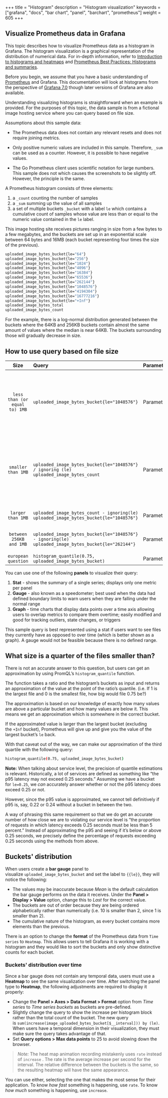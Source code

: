 +++
title = "Histogram"
description = "Histogram visualization"
keywords = ["grafana", "docs", "bar chart", "panel", "barchart", "prometheus"]
weight = 605
+++

## Visualize Prometheus data in Grafana

This topic describes how to visualize Prometheus data as a histogram in Grafana. The histogram visualization is a graphical representation of the distribution of numerical data. For in-depth information, refer to [Introduction to histograms and heatmaps](https://grafana.com/docs/grafana/latest/basics/intro-histograms/) and [Prometheus Best Practices: Histograms and summaries](https://prometheus.io/docs/practices/histograms/#apdex-score).

Before you begin, we assume that you have a basic understanding of [Prometheus](https://grafana.com/oss/prometheus/) and Grafana. This documentation will look at histograms from the perspective of [Grafana 7.0](https://grafana.com/blog/2020/05/18/grafana-v7.0-released-new-plugin-architecture-visualizations-transformations-native-trace-support-and-more/) though later versions of Grafana are also available.

Understanding visualizing histograms is straightforward when an example is provided. For the purposes of this topic, the data sample is from a fictional image hosting service where you can query based on file size.

Assumptions about this sample data:

- The Prometheus data does not contain any relevant resets and does not require joining metrics.

- Only positive numeric values are included in this sample. Therefore, `_sum` can be used as a counter. However, it is possible to have negative values.

- The Go Prometheus client uses scientific notation for large numbers. This sample does not which causes the screenshots to be slightly off. However, the principle is the same.

A Prometheus histogram consists of three elements:

1. a `_count` counting the number of samples
2. a `_sum` summing up the value of all samples
3. a set of multiple buckets `_bucket` with a label `le` which contains a cumulative count of samples whose value are less than or equal to the numeric value contained in the `le` label.

This image hosting site receives pictures ranging in size from a few bytes to a few megabytes, and the buckets are set up in an exponential scale between 64 bytes and 16MB (each bucket representing four times the size of the previous).

```bash
uploaded_image_bytes_bucket{le="64"}
uploaded_image_bytes_bucket{le="256"}
uploaded_image_bytes_bucket{le="1024"}
uploaded_image_bytes_bucket{le="4096"}
uploaded_image_bytes_bucket{le="16384"}
uploaded_image_bytes_bucket{le="65536"}
uploaded_image_bytes_bucket{le="262144"}
uploaded_image_bytes_bucket{le="1048576"}
uploaded_image_bytes_bucket{le="4194304"}
uploaded_image_bytes_bucket{le="16777216"}
uploaded_image_bytes_bucket{le="+Inf"}
uploaded_image_bytes_total
uploaded_image_bytes_count
```

For the example, there is a log-normal distribution generated between the buckets where the 64KB and 256KB buckets contain almost the same amount of values where the median is near 64KB. The buckets surrounding those will gradually decrease in size.

## **How to use query based on file size**

| Size                         | Query                          |       Parameter       | Description  |
|:----------------------------:|:-----------------------------------------------------------------|-------------------------------|------------------------------------------------:|
| `less than (or equal to) 1MB` |   `uploaded_image_bytes_bucket{le="1048576"}`                                                         |       Parameter       | The number of files less than (or equal to) 1MB that have been uploaded is stored in the time series database. There is no need for additional functions. Due to Prometheus storing buckets cumulatively, you do not need to use helper functions. The operation then only needs to look at one number when doing a simple query rather than being error-prone and complex if you needed to add the sum of buckets manually.          |
| `smaller than 1MB`            |   `uploaded_image_bytes_bucket{le="1048576"} / ignoring (le) uploaded_image_bytes_count`              |       Parameter       | The total count of files. Total count for a histogram which can be found in two ways: 1. `uploaded_image_bytes_count` 2. `uploaded_image_bytes_bucket{le="+Inf"}` (i.e. How many events are smaller than positive infinity, which is by definition all events) Divide the number of files smaller than 1MB by the total number of files to get a ratio between the two. Since the normal way of displaying ratios is as percentages, set the unit to `Percent (0.0-1.0)`.|
| `larger than 1MB`             |   `uploaded_image_bytes_count - ignoring(le) uploaded_image_bytes_bucket{le="1048576"}`               |       Parameter       | Subtract the number of smaller files from the number of total files to get the number of larger files.  |  
| `between 256KB and 1MB`       |   `uploaded_image_bytes_bucket{le="1048576"} - ignoring(le) uploaded_image_bytes_bucket{le="262144"}` |       Parameter       | Using the same logic as for the previous query, get the number of files between any two bucket boundaries by subtracting the smaller boundary from the larger.  |
| `european question`           |   `histogram_quantile(0.75, uploaded_image_bytes_bucket)`                                             |       Parameter       | Description  |

You can use one of the following **panels** to visualize their query:

1. **Stat** - shows the summary of a single series; displays only one metric per panel
2. **Gauge** - also known as a speedometer; best used when the data had defined boundary limits to warn users when they are falling under the normal range
3. **Graph** - time charts that display data points over a time axis allowing users to overlap metrics to compare them overtime; easily modified and good for tracking outliers, state changes, or triggers

This sample query is best represented using a stat if users want to see files they currently have as opposed to over time (which is better shown as a graph). A gauge would not be feasible because there is no defined range.

## **What size is a quarter of the files smaller than?**

[comment]: <> (I don't understand what this above question is asking)

There is not an accurate answer to this question, but users can get an approximation by using PromQL’s `histogram_quantile` function.

[comment]: <> (Is there another source to this explanation?)

The function takes a ratio and the histogram’s buckets as input and returns an approximation of the value at the point of the ratio’s quantile. (i.e. If 1 is the largest file and 0 is the smallest file, how big would file 0.75 be?)

The approximation is based on our knowledge of exactly how many values are above a particular bucket and how many values are below it. This means we get an approximation which is somewhere in the correct bucket.

If the approximated value is larger than the largest bucket (excluding the `+Inf` bucket), Prometheus will give up and give you the value of the largest bucket’s `le` back.

With that caveat out of the way, we can make our approximation of the third quartile with the following query:

```bash
histogram_quantile(0.75, uploaded_image_bytes_bucket)
```

**Note:** When talking about service level, the precision of quantile estimations is relevant. Historically, a lot of services are defined as something like “the p95 latency may not exceed 0.25 seconds.” Assuming we have a bucket for `le=0.25`, we *can* accurately answer whether or not the p95 latency does exceed 0.25 or not.

However, since the p95 value is approximated, we cannot tell definitively if p95 is, say, 0.22 or 0.24 without a bucket in between the two.

A way of phrasing this same requirement so that we do get an accurate number of how close we are to violating our service level is “the proportion of requests in which latency exceeds 0.25 seconds must be less than 5 percent.” Instead of approximating the p95 and seeing if it’s below or above 0.25 seconds, we precisely define the percentage of requests exceeding 0.25 seconds using the methods from above.

## **Buckets' distribution**

When users create a **bar gauge** panel to visualize `uploaded_image_bytes_bucket` and set the label to `{{le}}`, they will notice the following:

- The values may be inaccurate because *Mean* is the default calculation the bar gauge performs on the data it receives. Under the **Panel > Display > Value** option, change this to *Last* for the correct value.
- The buckets are out of order because they are being ordered alphabetically rather than numerically (i.e. 10 is smaller than 2, since 1 is smaller than 2).
- The cumulative nature of the histogram, as every bucket contains more elements than the previous.

There is an option to change the **format** of the Prometheus data from `Time series` to `Heatmap`. This allows users to tell Grafana it is working with a histogram </em>and</em> they would like to sort the buckets and only show distinctive counts for each bucket.

[comment]: <> (Do we like having two buckets sections?)

### **Buckets' distribution over time**

Since a bar gauge does not contain any temporal data, users must use a **Heatmap** to see the same visualization over time. After switching the panel type to **Heatmap**, the following adjustments are required to display it properly:

- Change the **Panel > Axes > Data Format > Format** option from *Time series* to *Time series buckets* as buckets are pre-defined.
- Slightly change the query to show the increase per histogram block rather than the total count of the bucket. The new query is `sum(increase(image_uploaded_bytes_bucket[$__interval])) by (le)`. When users have a temporal dimension in their visualization, they must make sure the query takes advantage of that.
- Set **Query options > Max data points** to 25 to avoid slowing down the browser.

> *Note:* The heat map animation recording mistakenly uses `rate` instead of `increase` . The rate is the average increase per second for the interval. The relative difference between the buckets is the same, so the resulting heatmap will have the same appearance.

You can use either, selecting the one that makes the most sense for their application. To know *how fast* something is happening, use `rate`. To know *how much* something is happening, use `increase`.
